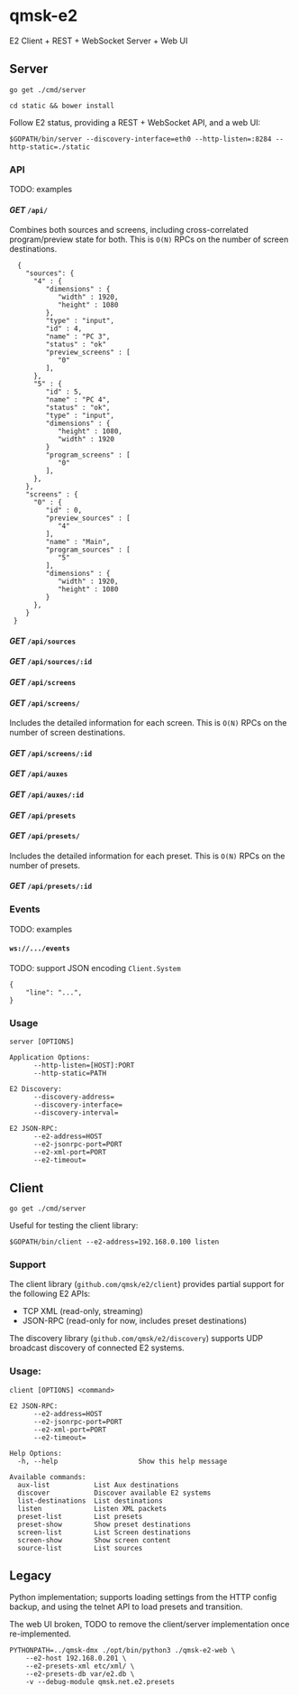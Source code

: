 # qmsk-e2
E2 Client + REST + WebSocket Server + Web UI

## Server

    go get ./cmd/server
    
    cd static && bower install

Follow E2 status, providing a REST + WebSocket API, and a web UI:

    $GOPATH/bin/server --discovery-interface=eth0 --http-listen=:8284 --http-static=./static

### API

TODO: examples

#### *GET* `/api/`

Combines both sources and screens, including cross-correlated program/preview state for both. This is `O(N)` RPCs on the number of screen destinations.

      {
        "sources": {
          "4" : {
             "dimensions" : {
                "width" : 1920,
                "height" : 1080
             },
             "type" : "input",
             "id" : 4,
             "name" : "PC 3",
             "status" : "ok"
             "preview_screens" : [
                "0"
             ],
          },
          "5" : {
             "id" : 5,
             "name" : "PC 4",
             "status" : "ok",
             "type" : "input",
             "dimensions" : {
                "height" : 1080,
                "width" : 1920
             }
             "program_screens" : [
                "0"
             ],
          },
        },
        "screens" : {
          "0" : {
             "id" : 0,
             "preview_sources" : [
                "4"
             ],
             "name" : "Main",
             "program_sources" : [
                "5"
             ],
             "dimensions" : {
                "width" : 1920,
                "height" : 1080
             }
          },
        }
     }

#### *GET* `/api/sources`

#### *GET* `/api/sources/:id`

#### *GET* `/api/screens`

#### *GET* `/api/screens/`

Includes the detailed information for each screen. This is `O(N)` RPCs on the number of screen destinations.

#### *GET* `/api/screens/:id`

#### *GET* `/api/auxes`

#### *GET* `/api/auxes/:id`

#### *GET* `/api/presets`

#### *GET* `/api/presets/`

Includes the detailed information for each preset. This is `O(N)` RPCs on the number of presets.

#### *GET* `/api/presets/:id`

### Events

TODO: examples

#### `ws://.../events`

TODO: support JSON encoding `Client.System`

    {
        "line": "...",
    }

### Usage
    server [OPTIONS]

    Application Options:
          --http-listen=[HOST]:PORT
          --http-static=PATH

    E2 Discovery:
          --discovery-address=
          --discovery-interface=
          --discovery-interval=

    E2 JSON-RPC:
          --e2-address=HOST
          --e2-jsonrpc-port=PORT
          --e2-xml-port=PORT
          --e2-timeout=

## Client
    
    go get ./cmd/server

Useful for testing the client library:

    $GOPATH/bin/client --e2-address=192.168.0.100 listen

### Support

The client library (`github.com/qmsk/e2/client`) provides partial support for the following E2 APIs:
* TCP XML (read-only, streaming)
* JSON-RPC (read-only for now, includes preset destinations)

The discovery library (`github.com/qmsk/e2/discovery`) supports UDP broadcast discovery of connected E2 systems.

### Usage:

    client [OPTIONS] <command>

    E2 JSON-RPC:
          --e2-address=HOST
          --e2-jsonrpc-port=PORT
          --e2-xml-port=PORT
          --e2-timeout=

    Help Options:
      -h, --help                    Show this help message

    Available commands:
      aux-list           List Aux destinations
      discover           Discover available E2 systems
      list-destinations  List destinations
      listen             Listen XML packets
      preset-list        List presets
      preset-show        Show preset destinations
      screen-list        List Screen destinations
      screen-show        Show screen content
      source-list        List sources

## Legacy

Python implementation; supports loading settings from the HTTP config backup, and using the telnet API to load presets and transition.

The web UI broken, TODO to remove the client/server implementation once re-implemented.

    PYTHONPATH=../qmsk-dmx ./opt/bin/python3 ./qmsk-e2-web \
        --e2-host 192.168.0.201 \
        --e2-presets-xml etc/xml/ \
        --e2-presets-db var/e2.db \
        -v --debug-module qmsk.net.e2.presets
